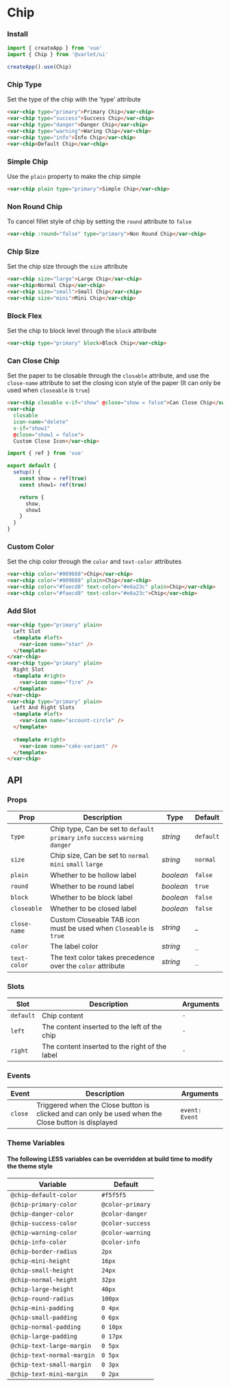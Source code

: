 # Chip

### Install

```js
import { createApp } from 'vue'
import { Chip } from '@varlet/ui'

createApp().use(Chip)
```

### Chip Type

Set the type of the chip with the 'type' attribute

```html
<var-chip type="primary">Primary Chip</var-chip>
<var-chip type="success">Success Chip</var-chip>
<var-chip type="danger">Danger Chip</var-chip>
<var-chip type="warning">Waring Chip</var-chip>
<var-chip type="info">Info Chip</var-chip>
<var-chip>Default Chip</var-chip>
```

### Simple Chip

Use the `plain` property to make the chip simple

```html
<var-chip plain type="primary">Simple Chip</var-chip>
```

### Non Round Chip

To cancel fillet style of chip by setting the `round` attribute to `false`

```html
<var-chip :round="false" type="primary">Non Round Chip</var-chip>
```

### Chip Size

Set the chip size through the `size` attribute

```html
<var-chip size="large">Large Chip</var-chip>
<var-chip>Normal Chip</var-chip>
<var-chip size="small">Small Chip</var-chip>
<var-chip size="mini">Mini Chip</var-chip>
```

### Block Flex

Set the chip to block level through the `block` attribute

```html
<var-chip type="primary" block>Block Chip</var-chip>
```

### Can Close Chip

Set the paper to be closable through the `closable` attribute, and use the `close-name` attribute to set the closing icon style of the paper (It can only be used when `closeable` is `true`)

```html
<var-chip closable v-if="show" @close="show = false">Can Close Chip</var-chip>
<var-chip 
  closable 
  icon-name="delete" 
  v-if="show1" 
  @close="show1 = false">
  Custom Close Icon</var-chip>
```

```js
import { ref } from 'vue'

export default {
  setup() {
    const show = ref(true)
    const show1= ref(true)

    return {
      show,
      show1
    }
  }
}
```

### Custom Color

Set the chip color through the `color` and `text-color` attributes

```html
<var-chip color="#009688">Chip</var-chip>
<var-chip color="#009688" plain>Chip</var-chip>
<var-chip color="#faecd8" text-color="#e6a23c" plain>Chip</var-chip>
<var-chip color="#faecd8" text-color="#e6a23c">Chip</var-chip>
```

### Add Slot

```html
<var-chip type="primary" plain>
  Left Slot
  <template #left>
    <var-icon name="star" />
  </template>
</var-chip>
<var-chip type="primary" plain>
  Right Slot
  <template #right>
    <var-icon name="fire" />
  </template>
</var-chip>
<var-chip type="primary" plain>
  Left And Right Slots
  <template #left>
    <var-icon name="account-circle" />
  </template>
  
  <template #right>
    <var-icon name="cake-variant" />
  </template>
</var-chip>
```

## API

### Props

| Prop | Description | Type | Default |
| --- | --- | --- | --- |
| `type` | Chip type, Can be set to   `default` `primary` `info` `success` `warning` `danger` | _string_ | `default` |
| `size` | Chip size, Can be set to   `normal` `mini` `small` `large` | _string_ | `normal` |
| `plain` | Whether to be hollow label | _boolean_ | `false` |
| `round` | Whether to be round label | _boolean_ | `true` |
| `block` | Whether to be block label | _boolean_ | `false` |
| `closeable` | Whether to be closed label | _boolean_ | `false`|
| `close-name` | Custom Closeable TAB icon must be used when `Closeable` is `true`| _string_ | _ |
| `color` | The label color | _string_ | `_` |
| `text-color` | The text color takes precedence over the `color` attribute | _string_ | `_` |

### Slots

| Slot | Description | Arguments |
| --- | --- | --- |
| `default` | Chip content | `-` |
| `left` | The content inserted to the left of the chip | `-` |
| `right` | The content inserted to the right of the label | `-` |

### Events

| Event | Description | Arguments |
| --- | --- | --- |
| `close` | Triggered when the Close button is clicked and can only be used when the Close button is displayed | `event: Event` |

### Theme Variables
#### The following LESS variables can be overridden at build time to modify the theme style

| Variable | Default |
| --- | --- |
| `@chip-default-color` | `#f5f5f5` |
| `@chip-primary-color` | `@color-primary`|
| `@chip-danger-color` |  `@color-danger`|
| `@chip-success-color` | `@color-success`|
| `@chip-warning-color` |  `@color-warning`|
| `@chip-info-color` | `@color-info`|
| `@chip-border-radius` | `2px` |
| `@chip-mini-height` | `16px` |
| `@chip-small-height` | `24px` |
| `@chip-normal-height` | `32px` |
| `@chip-large-height` | `40px` |
| `@chip-round-radius` | `100px` |
| `@chip-mini-padding` | `0 4px` |
| `@chip-small-padding` | `0 6px` |
| `@chip-normal-padding` | `0 10px` |
| `@chip-large-padding` | `0 17px` |
| `@chip-text-large-margin` | `0 5px` |
| `@chip-text-normal-margin` | `0 5px` |
| `@chip-text-small-margin` | `0 3px` |
| `@chip-text-mini-margin` | `0 2px` |